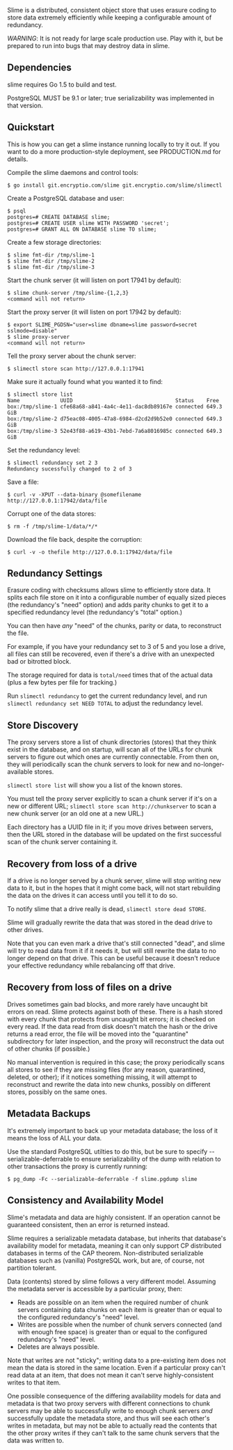 Slime is a distributed, consistent object store that uses erasure coding to
store data extremely efficiently while keeping a configurable amount of
redundancy.

*WARNING*: It is not ready for large scale production use. Play with it, but
be prepared to run into bugs that may destroy data in slime.

Dependencies
------------

slime requires Go 1.5 to build and test.

PostgreSQL MUST be 9.1 or later; true serializability was implemented in that
version.

Quickstart
----------

This is how you can get a slime instance running locally to try it out. If you
want to do a more production-style deployment, see PRODUCTION.md for details.

Compile the slime daemons and control tools:

    $ go install git.encryptio.com/slime git.encryptio.com/slime/slimectl

Create a PostgreSQL database and user:

    $ psql
    postgres=# CREATE DATABASE slime;
    postgres=# CREATE USER slime WITH PASSWORD 'secret';
    postgres=# GRANT ALL ON DATABASE slime TO slime;

Create a few storage directories:

    $ slime fmt-dir /tmp/slime-1
    $ slime fmt-dir /tmp/slime-2
    $ slime fmt-dir /tmp/slime-3

Start the chunk server (it will listen on port 17941 by default):

    $ slime chunk-server /tmp/slime-{1,2,3}
    <command will not return>

Start the proxy server (it will listen on port 17942 by default):

    $ export SLIME_PGDSN="user=slime dbname=slime password=secret sslmode=disable"
    $ slime proxy-server
    <command will not return>

Tell the proxy server about the chunk server:

    $ slimectl store scan http://127.0.0.1:17941

Make sure it actually found what you wanted it to find:

    $ slimectl store list
    Name             UUID                                 Status    Free
    box:/tmp/slime-1 cfe68a68-a841-4a4c-4e11-dac8db89167e connected 649.3 GiB
    box:/tmp/slime-2 d75eac08-4005-47a8-6984-d2cd2d9b52e0 connected 649.3 GiB
    box:/tmp/slime-3 52e43f88-a619-43b1-7ebd-7a6a8016985c connected 649.3 GiB

Set the redundancy level:

    $ slimectl redundancy set 2 3
    Redundancy sucessfully changed to 2 of 3

Save a file:

    $ curl -v -XPUT --data-binary @somefilename http://127.0.0.1:17942/data/file

Corrupt one of the data stores:

    $ rm -f /tmp/slime-1/data/*/*

Download the file back, despite the corruption:

    $ curl -v -o thefile http://127.0.0.1:17942/data/file

Redundancy Settings
-------------------

Erasure coding with checksums allows slime to efficiently store data. It splits
each file store on it into a configurable number of equally sized pieces
(the redundancy's "need" option) and adds parity chunks to get it to a specified
redundancy level (the redundancy's "total" option.)

You can then have _any_ "need" of the chunks, parity or data, to reconstruct the
file.

For example, if you have your redundancy set to 3 of 5 and you lose a drive,
all files can still be recovered, even if there's a drive with an unexpected
bad or bitrotted block.

The storage required for data is `total/need` times that of the actual data
(plus a few bytes per file for tracking.)

Run `slimectl redundancy` to get the current redundancy level, and run
`slimectl redundancy set NEED TOTAL` to adjust the redundancy level.

Store Discovery
---------------

The proxy servers store a list of chunk directories (stores) that they think
exist in the database, and on startup, will scan all of the URLs for chunk
servers to figure out which ones are currently connectable. From then on, they
will periodically scan the chunk servers to look for new and no-longer-available
stores.

`slimectl store list` will show you a list of the known stores.

You must tell the proxy server explicitly to scan a chunk server if it's on a
new or different URL; `slimectl store scan http://chunkserver` to scan a new
chunk server (or an old one at a new URL.)

Each directory has a UUID file in it; if you move drives between servers, then
the URL stored in the database will be updated on the first successful scan of
the chunk server containing it.

Recovery from loss of a drive
-----------------------------

If a drive is no longer served by a chunk server, slime will stop writing new
data to it, but in the hopes that it might come back, will not start rebuilding
the data on the drives it can access until you tell it to do so.

To notify slime that a drive really is dead, `slimectl store dead STORE`.

Slime will gradually rewrite the data that was stored in the dead drive to other
drives.

Note that you can even mark a drive that's still connected "dead", and slime
will try to read data from it if it needs it, but will still rewrite the data to
no longer depend on that drive. This can be useful because it doesn't reduce
your effective redundancy while rebalancing off that drive.

Recovery from loss of files on a drive
--------------------------------------

Drives sometimes gain bad blocks, and more rarely have uncaught bit errors on
read. Slime protects against both of these. There is a hash stored with every
chunk that protects from uncaught bit errors; it is checked on every read. If
the data read from disk doesn't match the hash or the drive returns a read
error, the file will be moved into the "quarantine" subdirectory for later
inspection, and the proxy will reconstruct the data out of other chunks (if
possible.)

No manual intervention is required in this case; the proxy periodically scans
all stores to see if they are missing files (for any reason, quarantined,
deleted, or other); if it notices something missing, it will attempt to
reconstruct and rewrite the data into new chunks, possibly on different stores,
possibly on the same ones.

Metadata Backups
----------------

It's extremely important to back up your metadata database; the loss of it means
the loss of ALL your data.

Use the standard PostgreSQL utilties to do this, but be sure to specify
--serializable-deferrable to ensure serializability of the dump with relation to
other transactions the proxy is currently running:

    $ pg_dump -Fc --serializable-deferrable -f slime.pgdump slime

Consistency and Availability Model
----------------------------------

Slime's metadata and data are highly consistent. If an operation cannot be
guaranteed consistent, then an error is returned instead.

Slime requires a serializable metadata database, but inherits that database's
availability model for metadata, meaning it can only support CP distributed
databases in terms of the CAP theorem. Non-distributed serializable databases
such as (vanilla) PostgreSQL work, but are, of course, not partition tolerant.

Data (contents) stored by slime follows a very different model. Assuming the
metadata server is accessible by a particular proxy, then:

- Reads are possible on an item when the required number of chunk servers
  containing data chunks on each item is greater than or equal to the configured
  redundancy's "need" level.
- Writes are possible when the number of chunk servers connected (and with
  enough free space) is greater than or equal to the configured redundancy's
  "need" level.
- Deletes are always possible.

Note that writes are not "sticky"; writing data to a pre-existing item does not
mean the data is stored in the same location. Even if a particular proxy can't
read data at an item, that does not mean it can't serve highly-consistent writes
to that item.

One possible consequence of the differing availability models for data and
metadata is that two proxy servers with different connections to chunk servers
may be able to successfully write to enough chunk servers _and_ successfully
update the metadata store, and thus will see each other's writes in metadata,
but may not be able to actually read the contents that the other proxy writes
if they can't talk to the same chunk servers that the data was written to.
